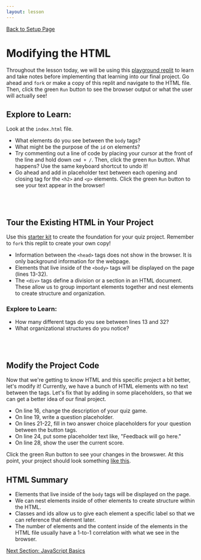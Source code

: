 ```yaml
---
layout: lesson
---
```


<a href="../">Back to Setup Page</a>

# Modifying the HTML

Throughout the lesson today, we will be using this <a href="https://replit.com/@turingschool/quiz-playground#script.js" target="blank">playground replit</a> to learn and take notes before implementing that learning into our final project. Go ahead and `fork` or make a copy of this replit and navigate to the HTML file. Then, click the green `Run` button to see the browser output or what the user will actually see!

## Explore to Learn:
Look at the `index.html` file. 
- What elements do you see between the `body` tags?
- What might be the purpose of the `id` on elements?
- Try commenting out a line of code by placing your cursor at the front of the line and hold down `cmd + /`. Then, click the green `Run` button. What happens? Use the same keyboard shortcut to undo it!
- Go ahead and add in placeholder text between each opening and closing tag for the `<h2>` and `<p>` elements. Click the green `Run` button to see your text appear in the browser!
<br>
<br>

## Tour the Existing HTML in Your Project
Use this <a href="https://replit.com/@turingschool/quiz-app-starter-kit#script.js" target="blank">starter kit</a> to create the foundation for your quiz project. Remember to `fork` this replit to create your own copy!
- Information between the `<head>` tags does not show in the browser. It is only background information for the webpage.
- Elements that live inside of the `<body>` tags will be displayed on the page (lines 13-32).
- The `<div>` tags define a division or a section in an HTML document. These allow us to group important elements together and nest elements to create structure and organization.

### Explore to Learn:
- How many different tags do you see between lines 13 and 32?
- What organizational structures do you notice?
<br>
<br>

<div class="try-it-new">
  <h2>Modify the Project Code</h2>
  <p>Now that we're getting to know HTML and this specific project a bit better, let's modify it! Currently, we have a bunch of HTML elements with no text between the tags. Let's fix that by adding in some placeholders, so that we can get a better idea of our final project.</p>
  <ul>
    <li>On line 16, change the description of your quiz game.</li>
    <li>On line 19, write a question placeholder.</li>
    <li>On lines 21-22, fill in two answer choice placeholders for your question between the button tags.</li>
    <li>On line 24, put some placeholder text like, "Feedback will go here."</li>
    <li>On line 28, show the user the current score.</li>
  </ul>
  <p>Click the green Run button to see your changes in the browswer. At this point, your project should look something <a href="https://replit.com/@turingschool/quiz-app-checkpoint-1#index.html" target="blank">like this</a>.</p>
</div>

## HTML Summary

- Elements that live inside of the `body` tags will be displayed on the page.
- We can nest elements inside of other elements to create structure within the HTML.
- Classes and ids allow us to give each element a specific label so that we can reference that element later.
- The number of elements and the content inside of the elements in the HTML file usually have a 1-to-1 correlation with what we see in the browser.

<a href="../js-1">Next Section: JavaScript Basics</a>
